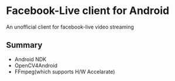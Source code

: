 # Facebook-Live client for Android
An unofficial client for facebook-live video streaming

## Summary

* Android NDK
* OpenCV4Android
* FFmpeg(which supports H/W Accelarate)
